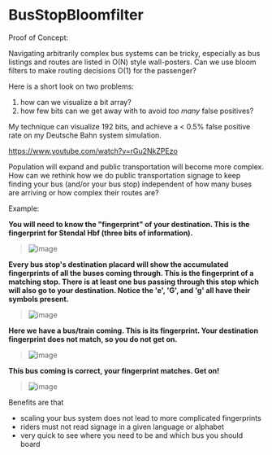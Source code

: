 # BusStopBloomfilter
Proof of Concept:

Navigating arbitrarily complex bus systems can be tricky, especially as bus listings and routes are listed in O(N) style wall-posters. Can we use bloom filters to make routing decisions O(1) for the passenger? 

Here is a short look on two problems: 
1) how can we visualize a bit array?
2) how few bits can we get away with to avoid *too many* false positives? 

My technique can visualize 192 bits, and achieve a < 0.5% false positive rate on my Deutsche Bahn system simulation. 

https://www.youtube.com/watch?v=rGu2NkZPEzo

Population will expand and public transportation will become more complex. How can we rethink how we do public transportation signage to keep finding your bus (and/or your bus stop) independent of how many buses are arriving or how complex their routes are? 




Example:

**You will need to know the "fingerprint" of your destination. This is the fingerprint for Stendal Hbf (three bits of information).** 
> ![image](https://user-images.githubusercontent.com/9337973/182030849-b8a04c14-814e-4075-ae7a-ba321cb38768.png) 




**Every bus stop's destination placard will show the accumulated fingerprints of all the buses coming through. This is the fingerprint of a matching stop. There is at least one bus passing through this stop which will also go to your destination. 
Notice the 'e', 'G', and 'g' all have their symbols present.** 
> ![image](https://user-images.githubusercontent.com/9337973/182030864-cec24c37-6703-48cf-8b2a-f1063a3fd06d.png) 



**Here we have a bus/train coming. This is its fingerprint. Your destination fingerprint does not match, so you do not get on.** 
> ![image](https://user-images.githubusercontent.com/9337973/182030880-0c80d261-aad8-44a1-8eef-9039ab5cf026.png) 



**This bus coming is correct, your fingerprint matches. Get on!** 
> ![image](https://user-images.githubusercontent.com/9337973/182030893-d9b97e27-671d-45c2-b200-73b69e2123de.png) 



Benefits are that 
* scaling your bus system does not lead to more complicated fingerprints
* riders must not read signage in a given language or alphabet
* very quick to see where you need to be and which bus you should board
